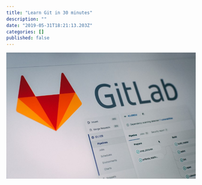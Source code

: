 ```yaml
---
title: "Learn Git in 30 minutes"
description: ""
date: "2019-05-31T18:21:13.203Z"
categories: []
published: false
---
```


![Photo by [Pankaj Patel](https://unsplash.com/@pankajpatel?utm_source=medium&utm_medium=referral) on [Unsplash](https://unsplash.com?utm_source=medium&utm_medium=referral)](./asset-1)